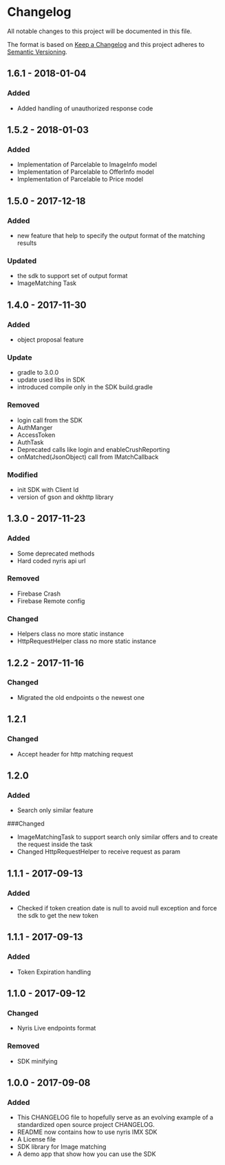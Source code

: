 # Changelog
All notable changes to this project will be documented in this file.

The format is based on [Keep a Changelog](http://keepachangelog.com/en/1.0.0/)
and this project adheres to [Semantic Versioning](http://semver.org/spec/v2.0.0.html).

## 1.6.1 - 2018-01-04
### Added
- Added handling of unauthorized response code

## 1.5.2 - 2018-01-03
### Added
- Implementation of Parcelable to ImageInfo model
- Implementation of Parcelable to OfferInfo model
- Implementation of Parcelable to Price model  

## 1.5.0 - 2017-12-18
### Added
- new feature that help to specify the output format of the matching results

### Updated
- the sdk to support set of output format
- ImageMatching Task

## 1.4.0 - 2017-11-30
### Added
- object proposal feature

### Update
- gradle to 3.0.0
- update used libs in SDK
- introduced compile only in the SDK build.gradle

### Removed
- login call from the SDK
- AuthManger
- AccessToken 
- AuthTask
- Deprecated calls like login and enableCrushReporting 
- onMatched(JsonObject) call from IMatchCallback

### Modified 
- init SDK with Client Id
- version of gson and okhttp library  



## 1.3.0 - 2017-11-23
### Added
- Some deprecated methods
- Hard coded nyris api url

### Removed
- Firebase Crash
- Firebase Remote config

### Changed 
- Helpers class no more static instance
- HttpRequestHelper class no more static instance

## 1.2.2 - 2017-11-16
### Changed 
- Migrated the old endpoints o the newest one

## 1.2.1
### Changed 
- Accept header for http matching request

## 1.2.0
### Added
- Search only similar feature

###Changed
- ImageMatchingTask to support search only similar offers and to create the request inside the task
- Changed HttpRequestHelper to receive request as param

## 1.1.1 - 2017-09-13
### Added
- Checked if token creation date is null to avoid null exception and force the sdk to get the new 
token

## 1.1.1 - 2017-09-13
### Added
- Token Expiration handling

## 1.1.0 - 2017-09-12
### Changed
- Nyris Live endpoints format

### Removed 
- SDK minifying 

## 1.0.0 - 2017-09-08
### Added
- This CHANGELOG file to hopefully serve as an evolving example of a standardized open source 
project CHANGELOG.
- README now contains how to use nyris IMX SDK
- A License file
- SDK library for Image matching
- A demo app that show how you can use the SDK